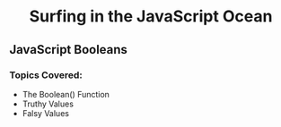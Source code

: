 <h1 align= "center">Surfing in the JavaScript Ocean</h1>

## JavaScript Booleans

### Topics Covered:

- The Boolean() Function
- Truthy Values
- Falsy Values
